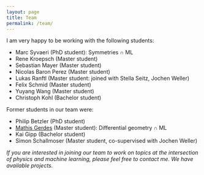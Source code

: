 ```yaml
---
layout: page
title: Team
permalink: /team/
---
```


I am very happy to be working with the following students:

- Marc Syvaeri (PhD student): Symmetries &cap; ML
- Rene Kroepsch (Master student) 
- Sebastian Mayer (Master student)
- Nicolas Baron Perez (Master student)
- Lukas Ranftl (Master student: joined with Stella Seitz, Jochen Weller)
- Felix Schmid (Master student)
- Yuyang Wang (Master student)
- Christoph Kohl (Bachelor student)

Former students in our team were:

- Philip Betzler (PhD student)
- [Mathis Gerdes](https://mathisgerdes.github.io) (Master student): Differential geometry &cap; ML 
- Kai Gipp (Bachelor student)
- Simon Schallmoser (Master student, co-supervised with Jochen Weller)


*If you are interested in joining our team to work on topics at the intersection of physics and machine learning, please feel free to contact me. We have available projects.*
